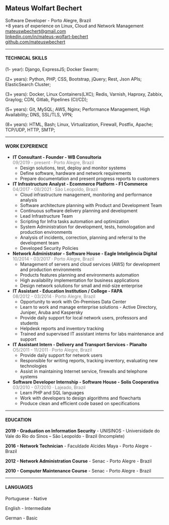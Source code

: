 ## Mateus Wolfart Bechert

Software Developer - Porto Alegre, Brazil<br>
+8 years of experience on Linux, Cloud and Network Management<br>
<mateuswbechert@gmail.com> <br>
[linkedin.com/in/mateus-wolfart-bechert](http://linkedin.com/in/mateus-wolfart-bechert) <br>
[github.com/mateuswbechert](http://github.com/mateuswbechert) <br>

--------

#### TECHNICAL SKILLS

(1- year): Django, ExpressJS; Docker Swarm;

(2+ years): Python, PHP, CSS, Bootstrap, jQuery; Rest, Json APIs; ElasticSearch Cluster;

(3+ years): Docker, Linux Containers(LXC); Redis, Varnish, Haproxy, Zabbix, Graylog; CDN, Gitlab, Pipelines (CI/CD);

(5+ years): Git, MySQL; AWS, Nginx; Performance Management, High Availability; DNS, SSL/TLS, VPN;

(8+ years): HTML, Bash; Linux, Virtualization, Firewall, Postfix, Apache; TCP/UDP, HTTP, SMTP;

--------

#### WORK EXPERIENCE
- **IT Consultant - Founder - WB Consultoria**<br>
  <span style="color: grey; font-size: 14px">09/2019 - present · Porto Alegre, Brazil</span>
  - Design solutions, test, deploy and monitor systems
  - Define software, hardware and network requirements
  - Prepare documentation and present progress reports to customers
- **IT Infrastructure Analyst - Ecommerce Platform - F1 Commerce**<br>
  <span style="color: grey; font-size: 14px">04/2017 - 08/2021 · São Leopoldo, Brazil</span>
  - Cloud infrastructure management, monitoring and performance analysis
  - Software architecture planning with Product and Development Team
  - Continuous software delivery planning and development
  - Lead Infrastructure Team
  - Scripting for Infra tasks automation and optimization
  - System Administration for development, tests, homologation and production environments
  - Analysis of incidents, correction, planning and referral to the development team
  - Developed Security Policies 
- **Network Administrator - Software House - Eagle Inteligência Digital** <br>
  <span style="color: grey; font-size: 14px">10/2014 - 03/2017 · Porto Alegre, Brazil</span>
  - Management of servers and cloud services (AWS) for development and production environments
  - Products features planning and environments automation
  - High availability implementation for business applications
  - Design network solutions for small and mid-size enterprise
- **IT Assistant - Education Institution / College - FAPA** <br>
  <span style="color: grey; font-size: 14px">08/2012 - 03/2014 · Porto Alegre, Brazil</span>
  - Opportunity to work with On-Premises Data Center 
  - Learn to work and manage enterprise solutions - Active Directory, Juniper, Aruba and Kaspersky
  - Provide daily support for local network users, professors and students
  - Helpdesk reports and inventory tracking
  - Trained and supervised IT assistant interns for labs maintenance and support
- **IT Assistant Intern - Delivery and Transport Services - Planalto**<br>
  <span style="color: grey; font-size: 14px">O5/2011 - 11/2011 · Porto Alegre, Brazil</span>
  - Provide daily support for network users
  - Responsible for writing reports, tracking inventory, evaluating new technologies
  - Assist in maintaining Internet service, firewalls and telephone systems
- **Software Developer Internship - Software House - Solis Cooperativa**<br>
  <span style="color: grey; font-size: 14px">03/2010 - 07/2010 · Lajeado, Brazil</span>
  - Learn PHP and SQL languages 
  - Work with developers to design algorithms and flowcharts
  - Produce clean and efficient code based on specifications

---------

#### EDUCATION

**2019 - Graduation on Information Security** - UNISINOS - Universidade do Vale do Rio do Sinos – São Leopoldo - Brazil (Incomplete)

**2016 - Network Technician** - Faculdade Alcides Maya - Porto Alegre - Brazil

**2012 - Network Administration Course** - Senac - Porto Alegre - Brazil

**2010 - Computer Maintenance Course** - Senac - Porto Alegre - Brazil


--------------

#### LANGUAGES

Portuguese - Native

English - Intermediate

German - Basic

